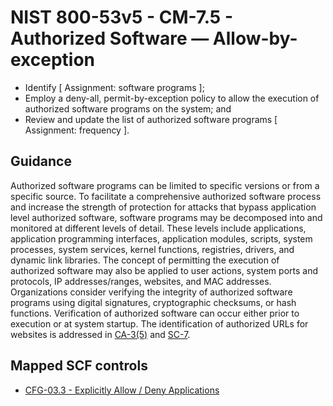 # NIST 800-53v5 - CM-7.5 - Authorized Software — Allow-by-exception
- Identify \[ Assignment: software programs \];
- Employ a deny-all, permit-by-exception policy to allow the execution of authorized software programs on the system; and
- Review and update the list of authorized software programs \[ Assignment: frequency \].
## Guidance
Authorized software programs can be limited to specific versions or from a specific source. To facilitate a comprehensive authorized software process and increase the strength of protection for attacks that bypass application level authorized software, software programs may be decomposed into and monitored at different levels of detail. These levels include applications, application programming interfaces, application modules, scripts, system processes, system services, kernel functions, registries, drivers, and dynamic link libraries. The concept of permitting the execution of authorized software may also be applied to user actions, system ports and protocols, IP addresses/ranges, websites, and MAC addresses. Organizations consider verifying the integrity of authorized software programs using digital signatures, cryptographic checksums, or hash functions. Verification of authorized software can occur either prior to execution or at system startup. The identification of authorized URLs for websites is addressed in [CA-3(5)](#ca-3.5) and [SC-7](#sc-7).
## Mapped SCF controls
- [CFG-03.3 - Explicitly Allow / Deny Applications](../scf/cfg-033-explicitlyallowdenyapplications.md)
